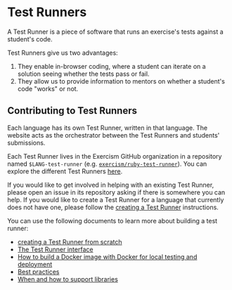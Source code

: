 # Test Runners

A Test Runner is a piece of software that runs an exercise's tests against a student's code.

Test Runners give us two advantages:

1. They enable in-browser coding, where a student can iterate on a solution seeing whether the tests pass or fail.
2. They allow us to provide information to mentors on whether a student's code "works" or not.

## Contributing to Test Runners

Each language has its own Test Runner, written in that language.
The website acts as the orchestrator between the Test Runners and students' submissions.

Each Test Runner lives in the Exercism GitHub organization in a repository named `$LANG-test-runner` (e.g. [`exercism/ruby-test-runner`](https://github.com/exercism/ruby-test-runner)).
You can explore the different Test Runners [here](https://github.com/exercism?q=-test-runner).

If you would like to get involved in helping with an existing Test Runner, please open an issue in its repository asking if there is somewhere you can help.
If you would like to create a Test Runner for a language that currently does not have one, please follow the [creating a Test Runner](/docs/building/tooling/test-runners/creating-from-scratch) instructions.

You can use the following documents to learn more about building a test runner:

- [creating a Test Runner from scratch](/docs/building/tooling/test-runners/creating-from-scratch)
- [The Test Runner interface](/docs/building/tooling/test-runners/interface)
- [How to build a Docker image with Docker for local testing and deployment](/docs/building/tooling/test-runners/docker)
- [Best practices](/docs/building/tooling/best-practices)
- [When and how to support libraries](/docs/building/tooling/test-runners/libraries)
